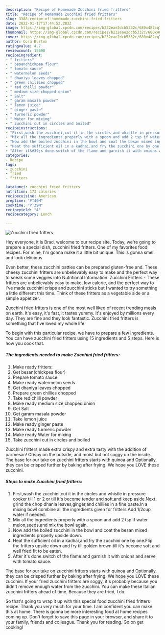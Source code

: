 ```yaml
---
description: "Recipe of Homemade Zucchini fried fritters"
title: "Recipe of Homemade Zucchini fried fritters"
slug: 3388-recipe-of-homemade-zucchini-fried-fritters
date: 2022-01-17T17:44:52.283Z
image: https://img-global.cpcdn.com/recipes/b232eae2dcb5332c/680x482cq70/zucchini-fried-fritters-recipe-main-photo.jpg
thumbnail: https://img-global.cpcdn.com/recipes/b232eae2dcb5332c/680x482cq70/zucchini-fried-fritters-recipe-main-photo.jpg
cover: https://img-global.cpcdn.com/recipes/b232eae2dcb5332c/680x482cq70/zucchini-fried-fritters-recipe-main-photo.jpg
author: Cora Burton
ratingvalue: 4.7
reviewcount: 15698
recipeingredient:
- " fritters"
- " besanchickpea flour"
- " tomato sauce"
- " watermelon seeds"
- " dhaniya leaves chopped"
- " green chillies chopped"
- " red chilli powder"
- " medium size chopped onion"
- " Salt"
- " garam masala powder"
- " lemon juice"
- " ginger paste"
- " turmeric powder"
- " Water for mixing"
- " zucchini cut in circles and boiled"
recipeinstructions:
- "First,wash the zucchini,cut it in the circles and whistle in pressure cooker till 1 or 2 or till it&#39;s become tender and soft.and keep aside.Next grind the chop dhania leaves,ginger,and chillies in a fine paste.In a mixing bowl combine all the ingredients given for fritters.Add 1/2cup water if needed."
- "Mix all the ingredients properly with a spoon and add 2 tsp if water melon,seeds.and mix the bowl again."
- "Now add the boiled zucchini in the bowl and coat the besan mixed ingredients properly upside down."
- "Heat the sufficient oil in a kadhai,and fry the zucchini one by one.Flip the fritters upside down and fry till golden brown till it&#39;s become soft and well fried fit to be eaten."
- "After it&#39;s done.switch of the flame and garnish it with onions and serve with tomato sauce."
categories:
- Recipe
tags:
- zucchini
- fried
- fritters

katakunci: zucchini fried fritters 
nutrition: 173 calories
recipecuisine: American
preptime: "PT40M"
cooktime: "PT39M"
recipeyield: "4"
recipecategory: Lunch

---
```



![Zucchini fried fritters](https://img-global.cpcdn.com/recipes/b232eae2dcb5332c/680x482cq70/zucchini-fried-fritters-recipe-main-photo.jpg)

Hey everyone, it is Brad, welcome to our recipe site. Today, we're going to prepare a special dish, zucchini fried fritters. One of my favorites food recipes. For mine, I'm gonna make it a little bit unique. This is gonna smell and look delicious.

Even better, these zucchini patties can be prepared gluten-free and. These cheesy zucchini fritters are unbelievably easy to make and the perfect way to sneak some veggies into Nutritional Information. Zucchini Fritters - These fritters are unbelievably easy to make, low calorie, and the perfect way to I&#39;ve made zucchini crisps and zucchini sticks but I wanted to try something a little different this time. Think of these fritters as a vegetable side or a simple appetizer.

Zucchini fried fritters is one of the most well liked of recent trending meals on earth. It's easy, it's fast, it tastes yummy. It's enjoyed by millions every day. They are fine and they look fantastic. Zucchini fried fritters is something that I've loved my whole life.


To begin with this particular recipe, we have to prepare a few ingredients. You can have zucchini fried fritters using 15 ingredients and 5 steps. Here is how you cook that.

<!--inarticleads1-->

##### The ingredients needed to make Zucchini fried fritters:

1. Make ready  fritters:
1. Get  besan(chickpea flour)
1. Prepare  tomato sauce
1. Make ready  watermelon seeds
1. Get  dhaniya leaves chopped
1. Prepare  green chillies chopped
1. Take  red chilli powder
1. Make ready  medium size chopped onion
1. Get  Salt
1. Get  garam masala powder
1. Take  lemon juice
1. Make ready  ginger paste
1. Make ready  turmeric powder
1. Make ready  Water for mixing
1. Take  zucchini cut in circles and boiled


Zucchini fritters made extra crispy and extra tasty with the addition of parmesan! Crispy on the outside, and moist but not soggy on the inside. The base for our take on zucchini fritters starts with quinoa and Optionally, they can be crisped further by baking after frying. We hope you LOVE these zucchini. 

<!--inarticleads2-->

##### Steps to make Zucchini fried fritters:

1. First,wash the zucchini,cut it in the circles and whistle in pressure cooker till 1 or 2 or till it&#39;s become tender and soft.and keep aside.Next grind the chop dhania leaves,ginger,and chillies in a fine paste.In a mixing bowl combine all the ingredients given for fritters.Add 1/2cup water if needed.
1. Mix all the ingredients properly with a spoon and add 2 tsp if water melon,seeds.and mix the bowl again.
1. Now add the boiled zucchini in the bowl and coat the besan mixed ingredients properly upside down.
1. Heat the sufficient oil in a kadhai,and fry the zucchini one by one.Flip the fritters upside down and fry till golden brown till it&#39;s become soft and well fried fit to be eaten.
1. After it&#39;s done.switch of the flame and garnish it with onions and serve with tomato sauce.


The base for our take on zucchini fritters starts with quinoa and Optionally, they can be crisped further by baking after frying. We hope you LOVE these zucchini. If your fried zucchini fritters are soggy, it&#39;s probably because you didn&#39;t remove enough water from the zucchini. You can make these Italian zucchini fritters ahead of time. Because they are fried, I do. 

So that's going to wrap it up with this special food zucchini fried fritters recipe. Thank you very much for your time. I am confident you can make this at home. There is gonna be more interesting food at home recipes coming up. Don't forget to save this page in your browser, and share it to your family, friends and colleague. Thank you for reading. Go on get cooking!
